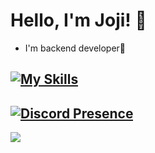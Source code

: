 
# Hello, I'm Joji! 👋

* I'm backend developer🐧

[![My Skills](https://skillicons.dev/icons?theme=dark&i=js,go,ts,html,css,linux,react,nextjs,tailwind,mongodb,nodejs,discordjs,bots)](https://skillicons.dev)
---
[![Discord Presence](https://lanyard.cnrad.dev/api/830508932619173929)](https://discord.com/users/830508932619173929)
---
[![](https://visitcount.itsvg.in/api?id=jojibyte&label=Profile%20Views&color=12&icon=2&pretty=true)](https://visitcount.itsvg.in)

